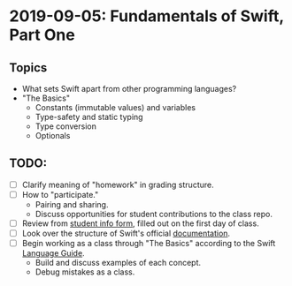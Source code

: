 # 2019-09-05: Fundamentals of Swift, Part One

## Topics

- What sets Swift apart from other programming languages?
- "The Basics"
  - Constants (immutable values) and variables
  - Type-safety and static typing
  - Type conversion
  - Optionals

## TODO:

- [ ] Clarify meaning of "homework" in grading structure.
- [ ] How to "participate."
  - Pairing and sharing.
  - Discuss opportunities for student contributions to the class repo.
- [ ] Review from [student info form](https://docs.google.com/forms/d/e/1FAIpQLScbOAJ8GaBlZV1_K7RX_7AXMeN0_r5s1TWuC0HmgJDNKrlkGg/viewform?usp=sf_link), filled out on the first day of class.
- [ ] Look over the structure of Swift's official [documentation](https://swift.org/documentation).
- [ ] Begin working as a class through "The Basics" according to the Swift [Language Guide](https://docs.swift.org/swift-book/LanguageGuide/TheBasics.html).
  - Build and discuss examples of each concept.
  - Debug mistakes as a class.
